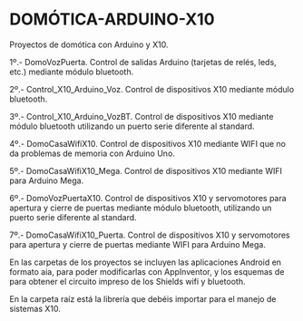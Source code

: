 # DOMÓTICA-ARDUINO-X10
Proyectos de domótica con Arduino y X10.

1º.- DomoVozPuerta. Control de salidas Arduino (tarjetas de relés, leds, etc.) mediante módulo bluetooth.

2º.- Control_X10_Arduino_Voz. Control de dispositivos X10 mediante módulo bluetooth.

3º.- Control_X10_Arduino_VozBT. Control de dispositivos X10 mediante módulo bluetooth utilizando un puerto serie diferente al standard.

4º.- DomoCasaWifiX10.  Control de dispositivos X10 mediante WIFI que no da problemas de memoria con Arduino Uno.

5º.- DomoCasaWifiX10_Mega. Control de dispositivos X10 mediante WIFI para Arduino Mega.

6º.- DomoVozPuertaX10. Control de dispositivos X10 y servomotores para apertura y cierre de puertas mediante módulo bluetooth, utilizando un puerto serie diferente al standard.

7º.- DomoCasaWifiX10_Puerta. Control de dispositivos X10 y servomotores para apertura y cierre de puertas mediante WIFI para Arduino Mega.


En las carpetas de los proyectos se incluyen las aplicaciones Android en formato aia, para poder modificarlas con AppInventor, y los esquemas de para obtener el circuito impreso de los Shields wifi y bluetooth.

En la carpeta raíz está la librería que debéis importar para el manejo de sistemas X10.
